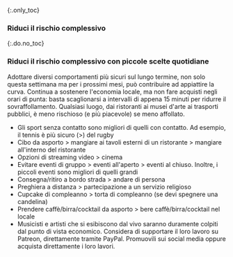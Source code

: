 {:.only_toc}
### Riduci il rischio complessivo 

{:.do.no_toc}
### Riduci il rischio complessivo con piccole scelte quotidiane 

Adottare diversi comportamenti più sicuri sul lungo termine, non solo questa settimana ma per i prossimi mesi, può contribuire ad appiattire la curva. Continua a sostenere l'economia locale, ma non fare acquisti negli orari di punta: basta scaglionarsi a intervalli di appena 15 minuti per ridurre il sovraffollamento. Qualsiasi luogo, dai ristoranti ai musei d'arte ai trasporti pubblici, è meno rischioso (e più piacevole) se meno affollato. 

 - Gli sport senza contatto sono migliori di quelli con contatto. Ad esempio, il tennis è più sicuro (\>) del rugby 
 - Cibo da asporto \> mangiare ai tavoli esterni di un ristorante \> mangiare all'interno del ristorante 
 - Opzioni di streaming video \> cinema 
 - Evitare eventi di gruppo  \> eventi all'aperto \> eventi al chiuso. Inoltre, i piccoli eventi sono migliori di quelli grandi 
 - Consegna/ritiro a bordo strada \> andare di persona 
 - Preghiera a distanza \> partecipazione a un servizio religioso 
 - Cupcake di compleanno \> torta di compleanno (se devi spegnere una candelina) 
 - Prendere caffè/birra/cocktail da asporto \> bere caffè/birra/cocktail nel locale 
 - Musicisti e artisti che si esibiscono dal vivo saranno duramente colpiti dal punto di vista economico. Considera di supportare il loro lavoro su Patreon, direttamente tramite PayPal. Promuovili sui social media oppure acquista direttamente i loro lavori.
